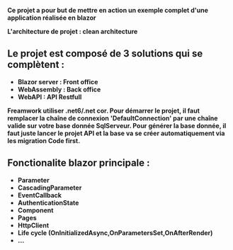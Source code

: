<b> Ce projet a pour but de mettre en action un exemple complet d'une application réalisée en blazor

L'architecture de projet : clean architecture

Le projet est composé de 3 solutions qui se complètent :
-
- Blazor server : Front office 
- WebAssembly : Back office
- WebAPI : API Restfull

Freamwork utiliser .net6/.net cor.
Pour démarrer le projet, il faut remplacer la chaîne de connexion '<b>DefaultConnection</b>' par une chaîne valide sur votre base donnée SqlServeur.
Pour générer la base donnée, il faut juste lancer le projet API et la base va se créer automatiquement via les migration Code first.

Fonctionalite blazor principale :
- 
- <b> Parameter
- <b> CascadingParameter
- <b> EventCallback
- <b> AuthenticationState
- <b> Component
- <b> Pages
- <b> HttpClient
- <b> Life cycle (OnInitializedAsync,OnParametersSet,OnAfterRender)
- ...
